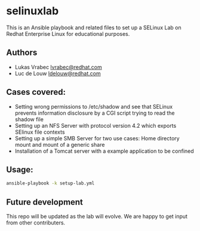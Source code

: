 # selinuxlab

This is an Ansible playbook and related files to set up a SELinux Lab on Redhat Enterprise Linux for educational purposes.

## Authors
- Lukas Vrabec <lvrabec@redhat.com>
- Luc de Louw <ldelouw@redhat.com>

## Cases covered:

- Setting wrong permissions to /etc/shadow and see that SELinux prevents information disclosure by a CGI script trying to read the shadow file
- Setting up an NFS Server with protocol version 4.2 which exports SElinux file contexts
- Setting up a simple SMB Server for two use cases: Home directory mount and mount of a generic share
- Installation of a Tomcat server with a example application to be confined

## Usage:

```bash
ansible-playbook -k setup-lab.yml
```

## Future development
This repo will be updated as the lab will evolve. We are happy to get input from other contributers.
